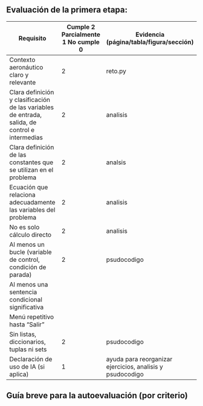 ## Evaluación de la primera etapa:



| Requisito | Cumple 2  Parcialmente 1 No cumple     0 | Evidencia (página/tabla/figura/sección) |
| --- | --- | --- |
| Contexto aeronáutico claro y relevante | 2 | reto.py |
| Clara definición y clasificación de las variables de entrada, salida, de control e intermedias | 2 | analisis |
| Clara definición de las constantes que se utilizan en el problema | 2 | analsis |
| Ecuación que relaciona adecuadamente las variables del problema | 2 | analisis |
| No es solo cálculo directo | 2 | analisis |
| Al menos un bucle (variable de control, condición de parada) | 2 | psudocodigo |
| Al menos una sentencia condicional significativa |  |  |
| Menú repetitivo hasta “Salir” |  |  |
| Sin listas, diccionarios, tuplas ni sets | 2 | psudocodigo |
| Declaración de uso de IA (si aplica) | 1 | ayuda para reorganizar ejercicios, analisis y psudocodigo |

## Guía breve para la autoevaluación (por criterio)